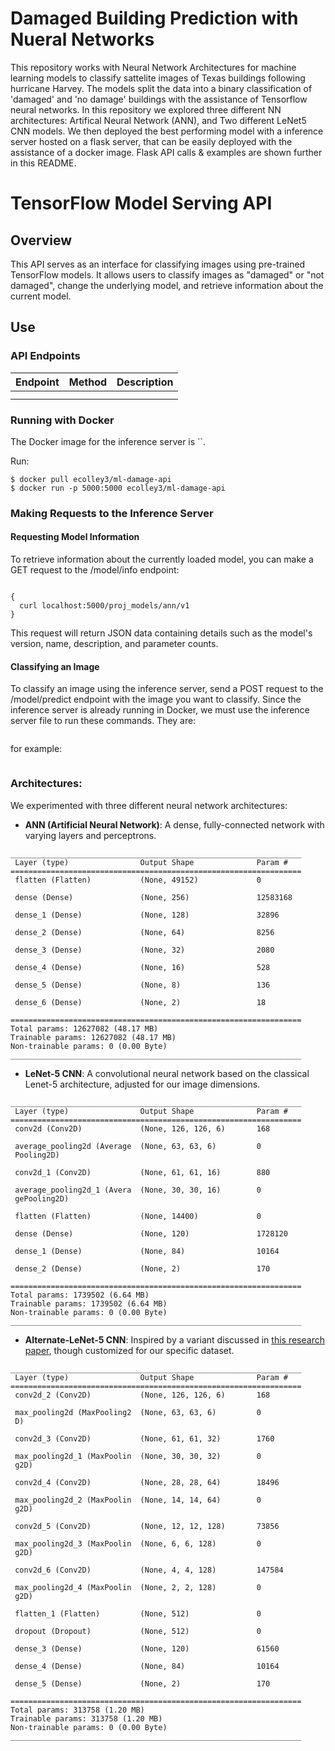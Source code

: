 # Damaged Building Prediction with Nueral Networks

This repository works with Neural Network Architectures for machine learning models to classify sattelite images of Texas buildings following hurricane Harvey. The models split the data into a binary classification of 'damaged' and 'no damage' buildings with the assistance of Tensorflow neural networks. In this repository we explored three different NN architectures: Artifical Neural Network (ANN), and Two different LeNet5 CNN models. We then deployed the best performing model with a inference server hosted on a flask server, that can be easily deployed with the assistance of a docker image. Flask API calls & examples are shown further in this README.


# TensorFlow Model Serving API

## Overview

This API serves as an interface for classifying images using pre-trained TensorFlow models. It allows users to classify images as "damaged" or "not damaged", change the underlying model, and retrieve information about the current model.

## Use

### API Endpoints

| Endpoint            | Method | Description                                                                                         |
|---------------------|--------|-----------------------------------------------------------------------------------------------------|
|       |     |  |
|     |     | |

### Running with Docker

The  Docker image for the inference server is ``.

Run:
```
$ docker pull ecolley3/ml-damage-api
$ docker run -p 5000:5000 ecolley3/ml-damage-api 
```

### Making Requests to the Inference Server

#### Requesting Model Information
To retrieve information about the currently loaded model, you can make a GET request to the /model/info endpoint:

```

{
  curl localhost:5000/proj_models/ann/v1
}
```
This request will return JSON data containing details such as the model's version, name, description, and parameter counts.

#### Classifying an Image
To classify an image using the inference server, send a POST request to the /model/predict endpoint with the image you want to classify. Since the inference server is already running in Docker,
we must use the inference server file to run these commands. They are:

```

```
for example:
```

```

### Architectures:

We experimented with three different neural network architectures:

- **ANN (Artificial Neural Network)**: A dense, fully-connected network with varying layers and perceptrons.

```
_________________________________________________________________
 Layer (type)                Output Shape              Param #   
=================================================================
 flatten (Flatten)           (None, 49152)             0         
                                                                 
 dense (Dense)               (None, 256)               12583168  
                                                                 
 dense_1 (Dense)             (None, 128)               32896     
                                                                 
 dense_2 (Dense)             (None, 64)                8256      
                                                                 
 dense_3 (Dense)             (None, 32)                2080      
                                                                 
 dense_4 (Dense)             (None, 16)                528       
                                                                 
 dense_5 (Dense)             (None, 8)                 136       
                                                                 
 dense_6 (Dense)             (None, 2)                 18        
                                                                 
=================================================================
Total params: 12627082 (48.17 MB)
Trainable params: 12627082 (48.17 MB)
Non-trainable params: 0 (0.00 Byte)
_________________________________________________________________
```

- **LeNet-5 CNN**: A convolutional neural network based on the classical Lenet-5 architecture, adjusted for our image dimensions.

```
_________________________________________________________________
 Layer (type)                Output Shape              Param #   
=================================================================
 conv2d (Conv2D)             (None, 126, 126, 6)       168       
                                                                 
 average_pooling2d (Average  (None, 63, 63, 6)         0         
 Pooling2D)                                                      
                                                                 
 conv2d_1 (Conv2D)           (None, 61, 61, 16)        880       
                                                                 
 average_pooling2d_1 (Avera  (None, 30, 30, 16)        0         
 gePooling2D)                                                    
                                                                 
 flatten (Flatten)           (None, 14400)             0         
                                                                 
 dense (Dense)               (None, 120)               1728120   
                                                                 
 dense_1 (Dense)             (None, 84)                10164     
                                                                 
 dense_2 (Dense)             (None, 2)                 170       
                                                                 
=================================================================
Total params: 1739502 (6.64 MB)
Trainable params: 1739502 (6.64 MB)
Non-trainable params: 0 (0.00 Byte)
_________________________________________________________________
```

- **Alternate-LeNet-5 CNN**: Inspired by a variant discussed in [this research paper](https://arxiv.org/pdf/1807.01688.pdf), though customized for our specific dataset.

```
_________________________________________________________________
 Layer (type)                Output Shape              Param #   
=================================================================
 conv2d_2 (Conv2D)           (None, 126, 126, 6)       168       
                                                                 
 max_pooling2d (MaxPooling2  (None, 63, 63, 6)         0         
 D)                                                              
                                                                 
 conv2d_3 (Conv2D)           (None, 61, 61, 32)        1760      
                                                                 
 max_pooling2d_1 (MaxPoolin  (None, 30, 30, 32)        0         
 g2D)                                                            
                                                                 
 conv2d_4 (Conv2D)           (None, 28, 28, 64)        18496     
                                                                 
 max_pooling2d_2 (MaxPoolin  (None, 14, 14, 64)        0         
 g2D)                                                            
                                                                 
 conv2d_5 (Conv2D)           (None, 12, 12, 128)       73856     
                                                                 
 max_pooling2d_3 (MaxPoolin  (None, 6, 6, 128)         0         
 g2D)                                                            
                                                                 
 conv2d_6 (Conv2D)           (None, 4, 4, 128)         147584    
                                                                 
 max_pooling2d_4 (MaxPoolin  (None, 2, 2, 128)         0         
 g2D)                                                            
                                                                 
 flatten_1 (Flatten)         (None, 512)               0         
                                                                 
 dropout (Dropout)           (None, 512)               0         
                                                                 
 dense_3 (Dense)             (None, 120)               61560     
                                                                 
 dense_4 (Dense)             (None, 84)                10164     
                                                                 
 dense_5 (Dense)             (None, 2)                 170       
                                                                 
=================================================================
Total params: 313758 (1.20 MB)
Trainable params: 313758 (1.20 MB)
Non-trainable params: 0 (0.00 Byte)
_________________________________________________________________
```
